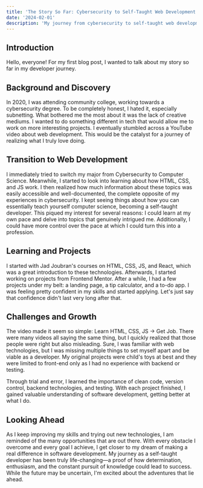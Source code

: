 ```yaml
---
title: 'The Story So Far: Cybersecurity to Self-Taught Web Development'
date: '2024-02-01'
description: 'My journey from cybersecurity to self-taught web development.'
---
```


## Introduction

Hello, everyone! For my first blog post, I wanted to talk about my story so far in my developer journey.

## Background and Discovery

In 2020, I was attending community college, working towards a cybersecurity degree. To be completely honest, I hated it, especially subnetting. What bothered me the most about it was the lack of creative mediums. I wanted to do something different in tech that would allow me to work on more interesting projects. I eventually stumbled across a YouTube video about web development. This would be the catalyst for a journey of realizing what I truly love doing.

## Transition to Web Development

I immediately tried to switch my major from Cybersecurity to Computer Science. Meanwhile, I started to look into learning about how HTML, CSS, and JS work. I then realized how much information about these topics was easily accessible and well-documented, the complete opposite of my experiences in cybersecurity. I kept seeing things about how you can essentially teach yourself computer science, becoming a self-taught developer. This piqued my interest for several reasons: I could learn at my own pace and delve into topics that genuinely intrigued me. Additionally, I could have more control over the pace at which I could turn this into a profession.

## Learning and Projects

I started with Jad Joubran's courses on HTML, CSS, JS, and React, which was a great introduction to these technologies. Afterwards, I started working on projects from Frontend Mentor. After a while, I had a few projects under my belt: a landing page, a tip calculator, and a to-do app. I was feeling pretty confident in my skills and started applying. Let's just say that confidence didn't last very long after that.

## Challenges and Growth

The video made it seem so simple: Learn HTML, CSS, JS -> Get Job. There were many videos all saying the same thing, but I quickly realized that those people were right but also misleading. Sure, I was familiar with web technologies, but I was missing multiple things to set myself apart and be viable as a developer. My original projects were child's toys at best and they were limited to front-end only as I had no experience with backend or testing.

Through trial and error, I learned the importance of clean code, version control, backend technologies, and testing. With each project finished, I gained valuable understanding of software development, getting better at what I do.

## Looking Ahead

As I keep improving my skills and trying out new technologies, I am reminded of the many opportunities that are out there. With every obstacle I overcome and every goal I achieve, I get closer to my dream of making a real difference in software development.
My journey as a self-taught developer has been truly life-changing—a proof of how determination, enthusiasm, and the constant pursuit of knowledge could lead to success. While the future may be uncertain, I'm excited about the adventures that lie ahead.
